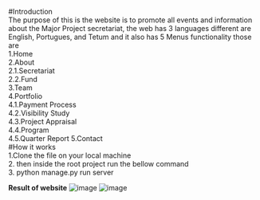 #Introduction\
The purpose of this is the website is to promote all events and information about the Major Project secretariat,  the web has 3 languages different are English, Portugues, and Tetum and it also has 5 Menus functionality those are\
1.Home \
2.About \
2.1.Secretariat\
2.2.Fund \
3.Team \
4.Portfolio\
4.1.Payment Process \
4.2.Visibility Study \
4.3.Project Appraisal \
4.4.Program \
4.5.Quarter Report 5.Contact \
#How it works \
1.Clone the file on your local machine \
2. then inside the root project run the bellow command \
3. python manage.py run server


**Result of website**
![image](https://user-images.githubusercontent.com/26919876/120741128-6f842c80-c52f-11eb-940d-7a163906074c.png)
![image](https://user-images.githubusercontent.com/26919876/120741094-5e3b2000-c52f-11eb-973f-9a1694f0d20c.png)





